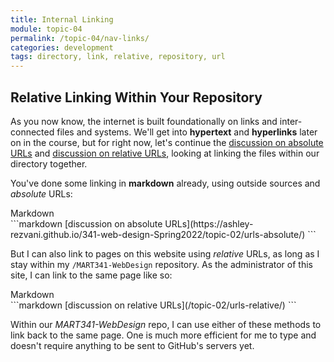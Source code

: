 ```yaml
---
title: Internal Linking
module: topic-04
permalink: /topic-04/nav-links/
categories: development
tags: directory, link, relative, repository, url
---
```


<div class="divider-heading"></div>

## Relative Linking Within Your Repository
As you now know, the internet is built foundationally on links and inter-connected files and systems. We'll get into **hypertext** and **hyperlinks** later on in the course, but for right now, let's continue the <a href="https://ashley-rezvani.github.io/341-web-design-Spring2022/topic-02/urls-absolute/" target="_new">discussion on absolute URLs</a> and <a href="https://ashley-rezvani.github.io/341-web-design-Spring2022/topic-02/urls-relative/" target="_new">discussion on relative URLs</a>, looking at linking the files within our directory together.

You've done some linking in **markdown** already, using outside sources and _absolute_ URLs:


<div id="code-heading">Markdown</div>
```markdown
[discussion on absolute URLs](https://ashley-rezvani.github.io/341-web-design-Spring2022/topic-02/urls-absolute/)
```


<br />

But I can also link to pages on this website using _relative_ URLs, as long as I stay within my  `/MART341-WebDesign` repository. As the administrator of this site, I can link to the same page like so:


<div id="code-heading">Markdown</div>
```markdown
[discussion on relative URLs](/topic-02/urls-relative/)
```


<br />

Within our _MART341-WebDesign_ repo, I can use either of these methods to link back to the same page. One is much more efficient for me to type and doesn't require anything to be sent to GitHub's servers yet.

